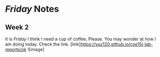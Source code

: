# *Friday* Notes
## Week 2
It is *Friday*
I think I need a cup of coffee, 
Please.
You may wonder at how I am doing today. Check the link. [link]https://yuz120.github.io/cse15l-lab-reports/ok
![image]
